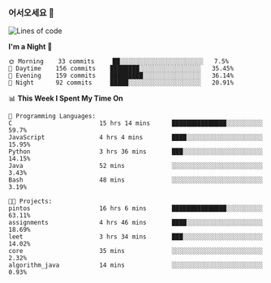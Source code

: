 ### 어서오세요 👋

<!--START_SECTION:waka-->
![Lines of code](https://img.shields.io/badge/From%20Hello%20World%20I%27ve%20Written-369961%20lines%20of%20code-blue)

**I'm a Night 🦉** 

```text
🌞 Morning    33 commits     ██░░░░░░░░░░░░░░░░░░░░░░░   7.5% 
🌆 Daytime    156 commits    ████████░░░░░░░░░░░░░░░░░   35.45% 
🌃 Evening    159 commits    █████████░░░░░░░░░░░░░░░░   36.14% 
🌙 Night      92 commits     █████░░░░░░░░░░░░░░░░░░░░   20.91%

```


📊 **This Week I Spent My Time On** 

```text
💬 Programming Languages: 
C                        15 hrs 14 mins      ███████████████░░░░░░░░░░   59.7% 
JavaScript               4 hrs 4 mins        ████░░░░░░░░░░░░░░░░░░░░░   15.95% 
Python                   3 hrs 36 mins       ███░░░░░░░░░░░░░░░░░░░░░░   14.15% 
Java                     52 mins             ░░░░░░░░░░░░░░░░░░░░░░░░░   3.43% 
Bash                     48 mins             ░░░░░░░░░░░░░░░░░░░░░░░░░   3.19%

🐱‍💻 Projects: 
pintos                   16 hrs 6 mins       ███████████████░░░░░░░░░░   63.11% 
assignments              4 hrs 46 mins       ████░░░░░░░░░░░░░░░░░░░░░   18.69% 
leet                     3 hrs 34 mins       ███░░░░░░░░░░░░░░░░░░░░░░   14.02% 
core                     35 mins             ░░░░░░░░░░░░░░░░░░░░░░░░░   2.32% 
algorithm_java           14 mins             ░░░░░░░░░░░░░░░░░░░░░░░░░   0.93%

```


<!--END_SECTION:waka-->

